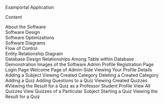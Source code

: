  Examportal Application 
 
Content

About the Software                                                                                                                                                   
Software Design                                                                                                                                                      
Software Optimizations                                                                                                                                               
Software Diagrams                                                                                                                                                                                
Flow of Control                                                                                                                                                   
Entity Relationship Diagram                                                                                                                                       
Database Design
Relationships Among Table within Database
Demonstration Images of the Software
Admin Profile
Registration Page
Login Page
Welcome Page of Admin-Side
Viewing Your Profile Details
Adding a Subject
Viewing Created Category
Deleting a Created Category
Adding a Quiz 
Adding Questions to a Quiz
Viewing Created Quizzes
#Viewing the Result for a Quiz as a Professor
Student Profile
View All Quizzes
View Quizzes of a Particular Subject
Starting a Quiz
Viewing the Result for a Quiz
